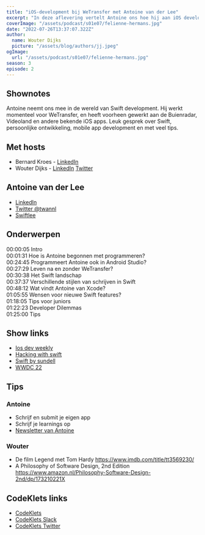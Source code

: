 ```yaml
---
title: "iOS-development bij WeTransfer met Antoine van der Lee"
excerpt: "In deze aflevering vertelt Antoine ons hoe hij aan iOS development doen, en geeft ons veel tips"
coverImage: "/assets/podcast/s01e07/felienne-hermans.jpg"
date: "2022-07-26T13:37:07.322Z"
author:
  name: Wouter Dijks
  picture: "/assets/blog/authors/jj.jpeg"
ogImage:
  url: "/assets/podcast/s01e07/felienne-hermans.jpg"
season: 3
episode: 2
---
```


## Shownotes

Antoine neemt ons mee in de wereld van Swift development. Hij werkt momenteel voor WeTransfer, en heeft voorheen gewerkt aan de Buienradar, Videoland en andere bekende iOS apps. Leuk gesprek over Swift, persoonlijke ontwikkeling, mobile app development en met veel tips.

## Met hosts

- Bernard Kroes - [LinkedIn](https://www.linkedin.com/in/bernard-kroes-5050a82/)
- Wouter Dijks - [LinkedIn](https://www.linkedin.com/in/wouterdijks/) [Twitter](https://twitter.com/AdvocadoJager)

## Antoine van der Lee

- [LinkedIn](https://www.linkedin.com/in/ajvanderlee/)
- [Twitter @twannl](https://twitter.com/twannl)
- [Swiftlee](https://www.avanderlee.com/)

## Onderwerpen

00:00:05 Intro  
00:01:31 Hoe is Antoine begonnen met programmeren?  
00:24:45 Programmeert Antoine ook in Android Studio?  
00:27:29 Leven na en zonder WeTransfer?  
00:30:38 Het Swift landschap  
00:37:37 Verschillende stijlen van schrijven in Swift  
00:48:12 Wat vindt Antoine van Xcode?  
01:05:55 Wensen voor nieuwe Swift features?  
01:18:05 Tips voor juniors  
01:22:23 Developer Dilemmas  
01:25:00 Tips

## Show links

- [Ios dev weekly](https://iosdevweekly.com/)
- [Hacking with swift](https://www.hackingwithswift.com/)
- [Swift by sundell](https://www.swiftbysundell.com/)
- [WWDC 22](https://developer.apple.com/wwdc22/)

## Tips

### Antoine

- Schrijf en submit je eigen app
- Schrijf je learnings op
- [Newsletter van Antoine](https://www.avanderlee.com/swiftlee-weekly/)

### Wouter

- De film Legend met Tom Hardy <https://www.imdb.com/title/tt3569230/>
- A Philosophy of Software Design, 2nd Edition <https://www.amazon.nl/Philosophy-Software-Design-2nd/dp/173210221X>

## CodeKlets links

- [CodeKlets](https://codeklets.nl)
- [CodeKlets Slack](https://join.slack.com/t/codeklets/shared_invite/enQtNzQ4MTI4MTMxNzY2LWYzNTk0NzE1YzdkNDczYTg1MDBjZDIyZjkzMThmYTBkZTY3ZTBhNDYyOGY4OWQxZGExM2Q5NzA2ZDM0NGY1ZGM)
- [CodeKlets Twitter](https://twitter.com/codeklets)
